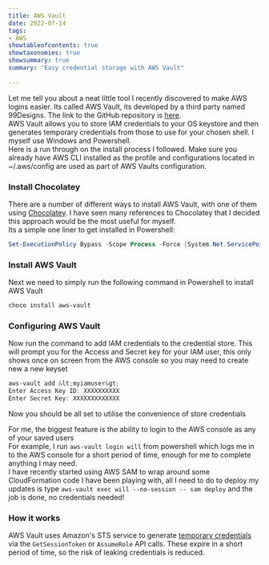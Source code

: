```yaml
---
title: AWS Vault
date: 2022-07-14
tags:
- AWS
showtableofcontents: true
showtaxonomies: true
showsummary: true
summary: "Easy credential storage with AWS Vault" 
 
---
```


Let me tell you about a neat little tool I recently discovered to make AWS logins easier. Its called AWS Vault, its developed by a third party named 99Designs. The link to the GitHub repository is [here][1].  
AWS Vault allows you to store IAM credentials to your OS keystore and then generates temporary credentials from those to use for your chosen shell. I myself use Windows and Powershell.  
Here is a run through on the install process I followed. Make sure you already have AWS CLI installed as the profile and configurations located in ~/.aws/config are used as part of AWS Vaults configuration.

### Install Chocolatey
There are a number of different ways to install AWS Vault, with one of them using [Chocolatey][2]. I have seen many references to Chocolatey that I decided this approach would be the most useful for myself.  
Its a simple one liner to get installed in Powershell:

```powershell
Set-ExecutionPolicy Bypass -Scope Process -Force [System.Net.ServicePointManager]::SecurityProtocol = [System.Net.ServicePointManager]::SecurityProtocol -bor 3072; iex ((New-Object System.Net.WebClient).DownloadString('https://community.chocolatey.org/install.ps1'))
```

### Install AWS Vault
Next we need to simply run the following command in Powershell to install AWS Vault

```powershell
choco install aws-vault
```

### Configuring AWS Vault 
Now run the command to add IAM credentials to the credential store. This will prompt you for the Access and Secret key for your IAM user, this only shows once on screen from the AWS console so you may need to create new a new keyset

```powershell
aws-vault add &lt;myiamuser&gt;
Enter Access Key ID: XXXXXXXXXX
Enter Secret Key: XXXXXXXXXXXXX
```
Now you should be all set to utilise the convenience of store credentials

For me, the biggest feature is the ability to login to the AWS console as any of your saved users  
For example, I run `aws-vault login will` from powershell which logs me in to the AWS console for a short period of time, enough for me to complete anything I may need.  
I have recently started using AWS SAM to wrap around some CloudFormation code I have been playing with, all I need to do to deploy my updates is type `aws-vault exec will --no-session -- sam deploy` and the job is done, no credentials needed!

### How it works
AWS Vault uses Amazon's STS service to generate [temporary credentials][3] via the `GetSessionToken` or `AssumeRole` API calls. These expire in a short period of time, so the risk of leaking credentials is reduced.

 [1]: https://github.com/99designs/aws-vault
 [2]: https://chocolatey.org/packages/aws-vault
 [3]: https://docs.aws.amazon.com/IAM/latest/UserGuide/id_credentials_temp.html